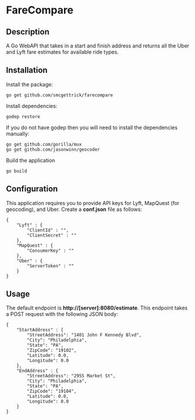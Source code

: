 FareCompare
===========

Description
-----------
A Go WebAPI that takes in a start and finish address and returns all the Uber and Lyft fare estimates for available ride types.

Installation
------------
Install the package:

	go get github.com/smcgettrick/farecompare

Install dependencies:

	godep restore

If you do not have godep then you will need to install the dependencies manually:

	go get github.com/gorilla/mux
	go get github.com/jasonwinn/geocoder

Build the application

	go build
	
Configuration
-------------
This application requires you to provide API keys for Lyft, MapQuest (for geocoding), and Uber.  Create a <b>conf.json</b> file as follows:

    {
	    "Lyft" : {
	        "ClientId" : "",
	        "ClientSecret" : ""
	    },
	    "MapQuest" : {
	        "ConsumerKey" : ""
	    },
	    "Uber" : {
	        "ServerToken" : ""
	    }
	}

Usage
-----

The default endpoint is <b>http://[server]:8080/estimate</b>.  This endpoint takes a POST request with the following JSON body:

	{
		"StartAddress" : {
			"StreetAddress": "1401 John F Kennedy Blvd",
			"City": "Philadelphia",
			"State": "PA",
			"ZipCode": "19102",
			"Latitude": 0.0,
			"Longitude": 0.0
		},
		"EndAddress" : {
			"StreetAddress": "2955 Market St",
			"City": "Philadelphia",
			"State": "PA",
			"ZipCode": "19104",
			"Latitude": 0.0,
			"Longitude": 0.0
		}
	}



























































































































































































































































































































































































































































































































































































































































































